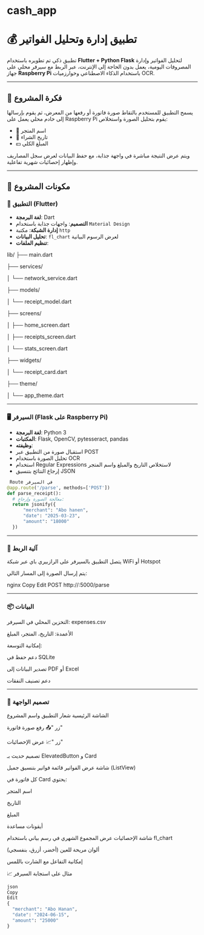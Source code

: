 # cash_app
# 💰 تطبيق إدارة وتحليل الفواتير

تطبيق ذكي تم تطويره باستخدام **Flutter + Python Flask** لتحليل الفواتير وإدارة المصروفات اليومية، يعمل بدون الحاجة إلى الإنترنت، عبر الربط مع سيرفر محلي على جهاز **Raspberry Pi** باستخدام الذكاء الاصطناعي وخوارزميات OCR.

---

## 🧩 فكرة المشروع

يسمح التطبيق للمستخدم بالتقاط صورة فاتورة أو رفعها من المعرض، ثم يقوم بإرسالها إلى خادم محلي يعمل على Raspberry Pi يقوم بتحليل الصورة واستخلاص:

- 🏪 اسم المتجر
- 📅 تاريخ الشراء
- 💵 المبلغ الكلي

ويتم عرض النتيجة مباشرة في واجهة جذابة، مع حفظ البيانات لعرض سجل المصاريف وإظهار إحصائيات شهرية تفاعلية.

---

## 🔧 مكونات المشروع

### 📱 التطبيق (Flutter)
- **لغة البرمجة**: Dart
- **التصميم**: واجهات جذابة باستخدام `Material Design`
- **إدارة الشبكة**: مكتبة `http`
- **تحليل البيانات**: `fl_chart` لعرض الرسوم البيانية
- **تنظيم الملفات**:

lib/
├── main.dart  

├── services/

│   └── network_service.dart  

├── models/

│   └── receipt_model.dart      

├── screens/

│   ├── home_screen.dart 

│   ├── receipts_screen.dart 

│   └── stats_screen.dart   

├── widgets/

│   └── receipt_card.dart     

├── theme/

│   └── app_theme.dart  



---

### 🖥️ السيرفر (Flask على Raspberry Pi)

- **لغة البرمجة**: Python 3
- **المكتبات**: Flask, OpenCV, pytesseract, pandas
- **وظيفته**:
- استقبال صورة من التطبيق عبر POST
- تحليل الصورة باستخدام OCR
- استخدام Regular Expressions لاستخلاص التاريخ والمبلغ واسم المتجر
- إرجاع النتائج بتنسيق JSON

```python
 Route في السيرفر
@app.route('/parse', methods=['POST'])
def parse_receipt():
  # معالجة الصورة وإرجاع:
  return jsonify({
      "merchant": "Abo hanen",
      "date": "2025-03-23",
      "amount": "18000"
  })
```
---
### 🔗 آلية الربط
يتصل التطبيق بالسيرفر على الرازبيري باي عبر شبكة WiFi أو Hotspot

يتم إرسال الصورة إلى المسار التالي:

nginx
Copy
Edit
POST http://<raspberry-pi-ip>:5000/parse

---
### 📦 البيانات
التخزين المحلي في السيرفر: expenses.csv

الأعمدة: التاريخ، المتجر، المبلغ

إمكانية التوسعة:

دعم حفظ في SQLite

تصدير البيانات إلى PDF أو Excel

دعم تصنيف النفقات

---
### 🎨 تصميم الواجهة
الشاشة الرئيسية
شعار التطبيق واسم المشروع

زر "📤 رفع صورة فاتورة"

زر "📈 عرض الإحصائيات"

تصميم حديث بـ ElevatedButton و Card

شاشة عرض الفواتير
قائمة فواتير بتنسيق جميل (ListView)

كل فاتورة في Card يحتوي:

اسم المتجر

التاريخ

المبلغ

أيقونات مساعدة

شاشة الإحصائيات
عرض المجموع الشهري في رسم بياني باستخدام fl_chart

ألوان مريحة للعين (أخضر، أزرق، بنفسجي)

إمكانية التفاعل مع الشارت باللمس

📈 مثال على استجابة السيرفر
```python
json
Copy
Edit
{
  "merchant": "Abo Hanan",
  "date": "2024-06-15",
  "amount": "25000"
}

